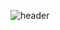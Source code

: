 ![header](https://capsule-render.vercel.app/api?type=shark&color=auto&height=300&section=header&text=jungsiroo&fontSize=90)
